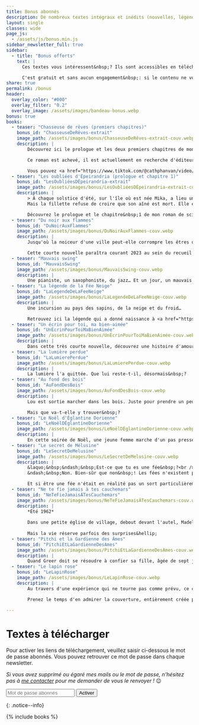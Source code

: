 ```yaml
---
title: Bonus abonnés
description: De nombreux textes intégraux et inédits (nouvelles, légendes, récits jeunesse...) à télécharger gratuitement en exclusivité. Pour les abonnés à la newsletter.
layout: single
classes: wide
page_js:
  - /assets/js/bonus.min.js
sidebar_newsletter_full: true
sidebar:
  - title: "Bonus offerts"
    text: |
      Ces textes vous intéressent&nbsp;? Ils sont accessibles en téléchargement libre pour tous les abonnés à la newsletter.

      C'est gratuit et sans aucun engagement&nbsp;: si le contenu ne vous plaît pas, vous pouvez résilier votre abonnement à tout moment&nbsp;! N'hésitez pas à vous inscrire&nbsp;! 😉
share: true
permalink: /bonus
header:
  overlay_color: "#000"
  overlay_filter: "0.2"
  overlay_image: /assets/images/bandeau-bonus.webp
bonus: true
books:
  - teaser: "Chasseuse de rêves (premiers chapitres)"
    bonus_id: "ChasseuseDeRêves-extrait"
    image_path: /assets/images/bonus/ChasseuseDeRêves-extrait-couv.webp
    description: |
        Découvrez ici le prologue et les deux premiers chapitres de mon roman jeunesse (13 ans et +), [*Chasseuse de rêves*](/publications/projets-en-cours/#chasseuse-de-r%C3%AAves).

        Ce roman est achevé, il est actuellement en recherche d'éditeur.

        Vous pouvez <a href="https://www.tiktok.com/@cathphanvan/video/7198190517853670661" target="_blank">retrouver ici le pitch en vidéo</a> (et n'hésitez pas à liker si vous le trouvez cool&nbsp;! 😉)
  - teaser: "Les oubliées d'Épeirandria (prologue et chapitre 1)"
    bonus_id: "LesOubliéesDÉpeirandria-extrait"
    image_path: /assets/images/bonus/LesOubliéesDÉpeirandria-extrait-couv.webp
    description: |
        > À chaque solstice d'été, sur l'île où est née Mika, a lieu une cérémonie rituelle&nbsp;: tous les garçons qui ont atteint l'âge de neuf ans sont sacrifiés à Skaphos, une divinité maléfique. C'est le sort qu'a connu le frère de Mika, et dont leur mère ne s'est pas remise. <br>
        Mais la fillette refuse de croire que son aîné est mort. Elle est prête à tout tenter pour le ramener. Alors, à l'aube du solstice, l'année de ses neuf ans, elle se glisse parmi les garçons&hellip;

        Découvrez le prologue et le chapitre&nbsp;1 de mon roman de science-fiction young-adult en cours d'écriture, [*Les oubliées d'Épeirandria*](/publications/projets-en-cours/#les-oubli%C3%A9es-depeirandria).
  - teaser: "Du noir aux flammes"
    bonus_id: "DuNoirAuxFlammes"
    image_path: /assets/images/bonus/DuNoirAuxFlammes-couv.webp
    description: |
        Jusqu'où la noiceur d'une ville peut-elle corrompre les êtres qu'elle abrite ?

        Cette courte nouvelle paraîtra courant 2023 au sein du recueil [*Fragments de solitudes*](/publications/projets-en-cours/#fragments-de-solitudes).
  - teaser: "Mauvais swing"
    bonus_id: "MauvaisSwing"
    image_path: /assets/images/bonus/MauvaisSwing-couv.webp
    description: |
        Une pianiste, un saxophoniste, du jazz… Et un jour, un mauvais swing.
  - teaser: "La légende de la Fée Neige"
    bonus_id: "LaLegendeDeLaFeeNeige"
    image_path: /assets/images/bonus/LaLegendeDeLaFeeNeige-couv.webp
    description: |
        Une incursion au pays des sapins, de la neige et du froid…

        Retrouvez ici la légende qui a donné naissance à <a href="https://amzn.to/3X9gBTD" target="_blank">ma nouvelle Enfants des neiges</a>&nbsp;! (lien partenaire)
  - teaser: "Un écrin pour toi, ma bien-aimée"
    bonus_id: "UnÉcrinPourToiMaBienAimée"
    image_path: /assets/images/bonus/UnÉcrinPourToiMaBienAimée-couv.webp
    description: |
        Dans cette très courte nouvelle, découvrez une histoire d'amour et de mort, où les vampires rôdent…
  - teaser: "La lumière perdue"
    bonus_id: "LaLumierePerdue"
    image_path: /assets/images/bonus/LaLumierePerdue-couv.webp
    description: |
        La lumière l'a quittée. Que lui reste-t-il, désormais&nbsp;?
  - teaser: "Au fond des bois"
    bonus_id: "AuFondDesBois"
    image_path: /assets/images/bonus/AuFondDesBois-couv.webp
    description: |
        Lou est sortie marcher dans les bois. Juste pour prendre un peu l'air, après une banale dispute de couple…

        Mais que va-t-elle y trouver&nbsp;?
  - teaser: "Le Noël d'Églantine Dorienne"
    bonus_id: "LeNoëlDÉglantineDorienne"
    image_path: /assets/images/bonus/LeNoëlDÉglantineDorienne-couv.webp
    description: |
        En cette soirée de Noël, une jeune femme marche d'un pas pressé pour ne pas rater le dernier bus. Mais les événements vont-ils se dérouler comme prévu&nbsp;?
  - teaser: "Le secret de Mélusine"
    bonus_id: "LeSecretDeMelusine"
    image_path: /assets/images/bonus/LeSecretDeMelusine-couv.webp
    description: |
        &laquo;&nbsp;&ndash;&nbsp;Est-ce que tu es une fée&nbsp;?<br />
        &ndash;&nbsp;Non. Bien-sûr que non&nbsp;! Les fées n'existent pas.&nbsp;&raquo;

        Et si être une fée n'était en réalité pas un sort particulièrement enviable&nbsp;?
  - teaser: "Ne te fie jamais à tes cauchemars"
    bonus_id: "NeTeFieJamaisÀTesCauchemars"
    image_path: /assets/images/bonus/NeTeFieJamaisÀTesCauchemars-couv.webp
    description: |
        *Été 1962*
        
        Dans une petite église de village, debout devant l'autel, Madeleine attend l'homme qu'elle s'apprête à épouser.
        
        Mais la vie réserve parfois des surprises&hellip;
  - teaser: "Pitchi et la Gardienne des Âmes"
    bonus_id: "PitchiEtLaGardienneDesAmes"
    image_path: /assets/images/bonus/PitchiEtLaGardienneDesAmes-couv.webp
    description: |
        Quand Greer doit se résoudre à confier sa fille, âgée de sept jours à peine, à celui que lui a envoyé la gardiennes des âmes pour protéger l'enfant, Pitchi n'est sûrement pas le sauveur qu'elle espérait…
  - teaser: "Le lapin rose"
    bonus_id: "LeLapinRose"
    image_path: /assets/images/bonus/LeLapinRose-couv.webp
    description: |
        Au travers d'une expérience qui ne tourne pas comme prévu, ce court récit jeunesse aborde le thème de la différence.

        Prenez le temps d'en admirer la couverture, entièrement créée par mon tout jeune fils (9 ans) !

---
```


# Textes à télécharger


<div id="bonusCredentialsForm">
    <p>Pour activer les liens de t&eacute;l&eacute;chargement, veuillez saisir ci-dessous le mot de passe abonn&eacute;s. Vous pouvez retrouver ce mot de passe dans chaque newsletter.</p>
    <p><em>Si vous avez supprim&eacute; ou &eacute;gar&eacute; mes mails ou le mot de passe, n'h&eacute;sitez pas &agrave; <a href="/contact" target="_blank">me contacter</a> pour me demander de vous le renvoyer&nbsp;!</em> 😉</p>
    <form onsubmit="event.preventDefault(); onSubmit(this);">
        <input type="password" id="bonusCredentialsToken" name="token" placeholder="Mot de passe abonnés" required>
        <input type="submit" value="Activer">
    </form>
</div>
{: .notice--info}



{% include books %}
